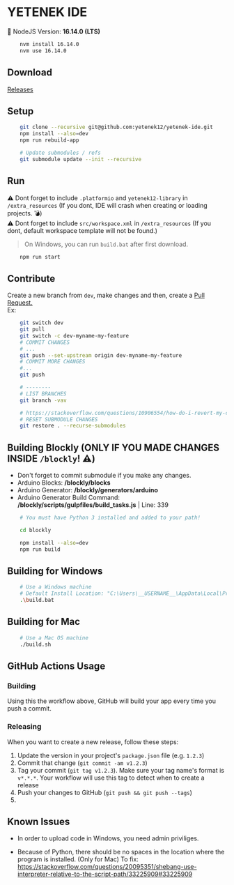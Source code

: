 # YETENEK IDE

🎱 NodeJS Version: **16.14.0 (LTS)**

```bash
    nvm install 16.14.0
    nvm use 16.14.0
```

## Download

[Releases](https://github.com/yetenek12/yetenek-ide/releases)

## Setup

```bash
    git clone --recursive git@github.com:yetenek12/yetenek-ide.git
    npm install --also=dev
    npm run rebuild-app

    # Update submodules / refs
    git submodule update --init --recursive
```

## Run

⚠️ Dont forget to include `.platformio` and `yetenek12-library` in `/extra_resources` (If you dont, IDE will crash when creating or loading projects. 💣)  
⚠️ Dont forget to include `src/workspace.xml` in `/extra_resources` (If you dont, default workspace template will not be found.)
> On Windows, you can run `build.bat` after first download.

```bash
    npm run start
```

## Contribute

Create a new branch from `dev`, make changes and then, create a [Pull Request.](https://github.com/yetenek12/yetenek-ide/pulls)  
Ex:  
```bash
    git switch dev
    git pull
    git switch -c dev-myname-my-feature
    # COMMIT CHANGES
    # ...
    git push --set-upstream origin dev-myname-my-feature
    # COMMIT MORE CHANGES
    #...
    git push

    # --------
    # LIST BRANCHES
    git branch -vav

    # https://stackoverflow.com/questions/10906554/how-do-i-revert-my-changes-to-a-git-submodule
    # RESET SUBMODULE CHANGES
    git restore . --recurse-submodules
```

## Building Blockly (ONLY IF YOU MADE CHANGES INSIDE `/blockly`! ⚠️)

- Don't forget to commit submodule if you make any changes.
- Arduino Blocks: **/blockly/blocks**
- Arduino Generator: **/blockly/generators/arduino**
- Arduino Generator Build Command: **/blockly/scripts/gulpfiles/build_tasks.js** | Line: 339

```bash
    # You must have Python 3 installed and added to your path!

    cd blockly

    npm install --also=dev
    npm run build
```

## Building for Windows

```bash
    # Use a Windows machine
    # Default Install Location: "C:\Users\__USERNAME__\AppData\Local\Programs\YETENEK IDE"
    .\build.bat
```

## Building for Mac

```bash
    # Use a Mac OS machine
    ./build.sh
```

## GitHub Actions Usage

### Building

Using this the workflow above, GitHub will build your app every time you push a commit.

### Releasing

When you want to create a new release, follow these steps:

1. Update the version in your project's `package.json` file (e.g. `1.2.3`)
2. Commit that change (`git commit -am v1.2.3`)
3. Tag your commit (`git tag v1.2.3`). Make sure your tag name's format is `v*.*.*`. Your workflow will use this tag to detect when to create a release
4. Push your changes to GitHub (`git push && git push --tags`)
5. 
## Known Issues

- In order to upload code in Windows, you need admin priviliges.

- Because of Python, there should be no spaces in the location where the program is installed. (Only for Mac)
To fix: https://stackoverflow.com/questions/20095351/shebang-use-interpreter-relative-to-the-script-path/33225909#33225909
